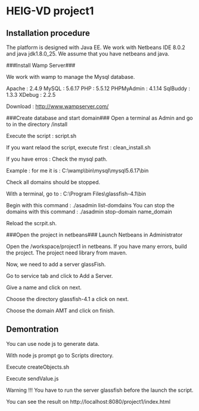HEIG-VD project1
=============

Installation procedure
-------------
The platform is designed with Java EE.
We work with Netbeans IDE 8.0.2 and java jdk1.8.0_25.
We assume that you have netbeans and java.

###Install Wamp Server###

We work with wamp to manage the Mysql database. 

Apache : 2.4.9 MySQL : 5.6.17 PHP : 5.5.12 PHPMyAdmin : 4.1.14 SqlBuddy : 1.3.3 XDebug : 2.2.5

Download : http://www.wampserver.com/

###Create database and start domain###
Open a terminal as Admin and go to in the directory /install

Execute the script : script.sh

If you want relaod the script, execute first : clean_install.sh

If you have erros : 
Check the mysql path. 

Example : for me it is : C:\wamp\bin\mysql\mysql5.6.17\bin

Check all domains should be stopped. 

With a terminal, go to :  C:\Program Files\glassfish-4.1\bin

Begin with this command :  ./asadmin list-domdains
You can stop the domains with this command  :
./asadmin stop-domain name_domain

Reload the scrpit.sh.

###Open the project in netbeans###
Launch Netbeans in Administrator

Open the /workspace/project1 in netbeans. If you have many errors, build the project. The project need library from maven.

Now, we need to add a server glassFish.

Go to service tab and click to Add a Server.

Give a name and click on next.

Choose the directory glassfish-4.1 a click on next.

Choose the domain AMT and click on finish.

Demontration
-------------------

You can use node js to generate data.

With node js prompt go to Scripts directory.

Execute createObjects.sh

Execute sendValue.js


Warning !!! You have to run the server glassfish before the launch the script.

You can see the result on http://localhost:8080/project1/index.html

